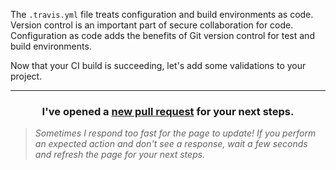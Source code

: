 The `.travis.yml` file treats configuration and build environments as code. Version control is an important part of secure collaboration for code. Configuration as code adds the benefits of Git version control for test and build environments.

Now that your CI build is succeeding, let's add some validations to your project.

<hr>
<h3 align="center">I've opened a <a href="{{ url }}">new pull request</a> for your next steps.</h3>

> _Sometimes I respond too fast for the page to update! If you perform an expected action and don't see a response, wait a few seconds and refresh the page for your next steps._
